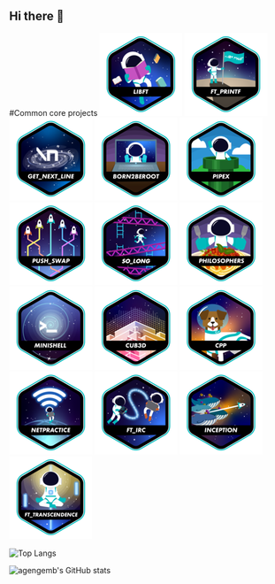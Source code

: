 ## Hi there 👋

#Common core projects
[![libft Logo](Projects-Badges/libfte.png)](https://github.com/agengemb31/libft)
[![ft_printf Logo](Projects-Badges/ft_printfe.png)](https://github.com/agengemb31/ft_printf)
[![get_next_line Logo](Projects-Badges/get_next_linee.png)](https://github.com/agengemb31/get_next_line)
[![born2beRoot Logo](Projects-Badges/born2beroote.png)](https://github.com/agengemb31/born2beRoot)
[![pipex Logo](Projects-Badges/pipexe.png)](https://github.com/agengemb31/pipex)
[![push_swap Logo](Projects-Badges/push_swape.png)](https://github.com/agengemb31/push_swap)
[![so_long Logo](Projects-Badges/so_longe.png)](https://github.com/agengemb31/so_long)
[![philosophers Logo](Projects-Badges/philosopherse.png)](https://github.com/agengemb31/philosophers)
[![minishell Logo](Projects-Badges/minishelle.png)](https://github.com/agengemb31/minishell)
[![cube3D Logo](Projects-Badges/cub3de.png)](https://github.com/agengemb31/cube3D)
[![cpp Logo](Projects-Badges/cppe.png)](https://github.com/agengemb31/Inception)
[![net_practice Logo](Projects-Badges/netpracticee.png)](https://github.com/agengemb31/net_practice)
[![ft_irc Logo](Projects-Badges/ft_irce.png)](https://github.com/agengemb31/ft_irc)
[![inception Logo](Projects-Badges/inceptione.png)](https://github.com/agengemb31/Inception)
[![transcendence Logo](Projects-Badges/ft_transcendencee.png)](https://github.com/agengemb31/Transcendence)

![Top Langs](https://github-readme-stats.vercel.app/api/top-langs/?username=agengemb31&theme=algolia&langs_count=7)

![agengemb's GitHub stats](https://github-readme-stats.vercel.app/api?username=agengemb31&theme=algolia)


<!--
**agengemb31/agengemb31** is a ✨ _special_ ✨ repository because its `README.md` (this file) appears on your GitHub profile.

Here are some ideas to get you started:

- 🔭 I’m currently working on ...
- 🌱 I’m currently learning ...
- 👯 I’m looking to collaborate on ...
- 🤔 I’m looking for help with ...
- 💬 Ask me about ...
- 📫 How to reach me: ...
- 😄 Pronouns: ...
- ⚡ Fun fact: ...
-->
